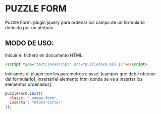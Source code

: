 PUZZLE FORM
===========

Puzzle Form: plugin jquery para ordenar los campo de un formulario definido por un atributo

MODO DE USO:
------------
Inlcuir el fichero en documento HTML.

```html
<script type="text/javascript" src="puzzleform.min.js"></script>
```

Iniciamos el plugin con los parametros classe: [campos que debe obtener del formulario], insertar[el elemento html donde se va a insertar los elementos ordenados].

```javascript
puzzleForm.init({
  classe: ".campo-form",
  insertar: "#form-sorter"
});
```
